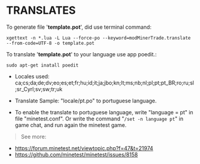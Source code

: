 # TRANSLATES

To generate file '**template.pot**', did use terminal command:

````xgettext -n *.lua -L Lua --force-po --keyword=modMinerTrade.translate --from-code=UTF-8 -o template.pot````

To translate '**template.pot**' to your language use app poedit.:

````sudo apt-get inatall poedit````

* Locales used: ca;cs;da;de;dv;eo;es;et;fr;hu;id;it;ja;jbo;kn;lt;ms;nb;nl;pl;pt;pt_BR;ro;ru;sl;sr_Cyrl;sv;sw;tr;uk

* Translate Sample: "locale/pt.po" to portuguese language.

* To enable the translate to portuguese language, write "language = pt" in file "minetest.conf". Or write the command "```/set -n language pt```" in game chat, and run again the minetest game.

> See more: 
* https://forum.minetest.net/viewtopic.php?f=47&t=21974
* https://github.com/minetest/minetest/issues/8158
